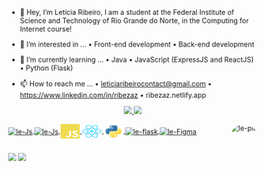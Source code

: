 - 👋 Hey, I’m Letícia Ribeiro, 
     I am a student at the Federal Institute of Science and Technology of Rio Grande do Norte, in the Computing for Internet course!
- 👀 I’m interested in ...
    • Front-end development
    • Back-end development
- 🌱 I’m currently learning ...
    • Java
    • JavaScript (ExpressJS and ReactJS)
    • Python (Flask) 
    
- 📫 How to reach me ...
    • leticiaribeirocontact@gmail.com
    • https://www.linkedin.com/in/ribezaz
    • ribezaz.netlify.app

    
<div align="center">
  <a href="https://github.com/leticiaribeiro16">
  <img height="180em" src="https://github-readme-stats.vercel.app/api?username=leticiaribeiro16&show_icons=true&theme=dracula&include_all_commits=true&count_private=true"/>
  <img height="180em" src="https://github-readme-stats.vercel.app/api/top-langs/?username=leticiaribeiro16&layout=compact&langs_count=7&theme=dracula"/>
</div>
<div style="display: inline_block"><br>
  <img align="center" alt="le-Js" height="30" width="40" src="https://cdn.jsdelivr.net/gh/devicons/devicon/icons/nodejs/nodejs-original-wordmark.svg">
  <img align="center" alt="le-Js" height="30" width="40" src="https://cdn.jsdelivr.net/gh/devicons/devicon/icons/java/java-original-wordmark.svg">
  <img align="center" alt="le-Js" height="30" width="40" src="https://raw.githubusercontent.com/devicons/devicon/master/icons/javascript/javascript-plain.svg">
  <img align="center" alt="le-React" height="30" width="40" src="https://raw.githubusercontent.com/devicons/devicon/master/icons/react/react-original.svg">
  <img align="center" alt="le-Python" height="30" width="40" src="https://raw.githubusercontent.com/devicons/devicon/master/icons/python/python-original.svg">
  <img align="center" alt="le-flask" height="30" width="40" src="https://cdn.jsdelivr.net/gh/devicons/devicon/icons/flask/flask-original.svg">
  <img align="center" alt="le-Figma" height="30" width="40" src="https://cdn.jsdelivr.net/gh/devicons/devicon/icons/figma/figma-original.svg"/>                   
  <img align="right" alt="le-pic" height="150" style="border-radius:50px;" src="https://media.discordapp.net/attachments/965580923099807758/979830276945498142/download20220504232704.png">
</div>
     
##
     
<div> 
  <a href = "mailto:leticiaribeirocontact@gmail.com"><img src="https://img.shields.io/badge/-Gmail-%23333?style=for-the-badge&logo=gmail&logoColor=white" target="_blank"></a>
  <a href="https://www.linkedin.com/in/maria-l-18a856211/" target="_blank"><img src="https://img.shields.io/badge/-LinkedIn-%230077B5?style=for-the-badge&logo=linkedin&logoColor=white" target="_blank"></a>  
</div>
